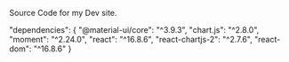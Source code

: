 Source Code for my Dev site.

 "dependencies": {
    "@material-ui/core": "^3.9.3",
    "chart.js": "^2.8.0",
    "moment": "^2.24.0",
    "react": "^16.8.6",
    "react-chartjs-2": "^2.7.6",
    "react-dom": "^16.8.6"
  }